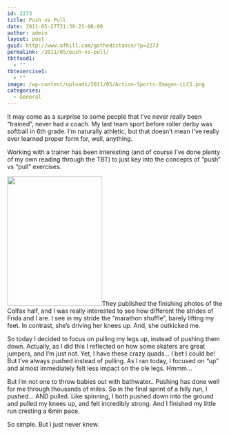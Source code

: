 ```yaml
---
id: 2273
title: Push vs Pull
date: 2011-05-27T21:39:21-06:00
author: admin
layout: post
guid: http://www.afhill.com/gothedistance/?p=2273
permalink: /2011/05/push-vs-pull/
tbtfood1:
  - ""
tbtexercise1:
  - ""
image: /wp-content/uploads/2011/05/Action-Sports-Images-LLC1.png
categories:
  - General
---
```

It may come as a surprise to some people that I&#8217;ve never really been &#8220;trained&#8221;, never had a coach. My last team sport before roller derby was softball in 6th grade. I&#8217;m naturally athletic, but that doesn&#8217;t mean I&#8217;ve really ever learned proper form for, well, anything.

Working with a trainer has been interesting (and of course I&#8217;ve done plenty of my own reading through the TBT) to just key into the concepts of &#8220;push&#8221; vs &#8220;pull&#8221; exercises.

[<img src="http://www.afhill.com/gothedistance/wp-content/uploads/2011/05/Action-Sports-Images-LLC-220x300.png" alt="" title="Colorado Colfax Half-marathon" width="220" height="300" class="alignright size-medium wp-image-2274" />](http://www.afhill.com/gothedistance/wp-content/uploads/2011/05/Action-Sports-Images-LLC.png)They published the finishing photos of the Colfax half, and I was really interested to see how different the strides of Frida and I are. I see in my stride the &#8220;marathon shuffle&#8221;, barely lifting my feet. In contrast, she&#8217;s driving her knees up. And, she outkicked me.

So today I decided to focus on pulling my legs up, instead of pushing them down. Actually, as I did this I reflected on how some skaters are great jumpers, and I&#8217;m just not. Yet, I have these crazy quads&#8230; I bet I could be! But I&#8217;ve always pushed instead of pulling. As I ran today, I focused on &#8220;up&#8221; and almost immediately felt less impact on the ole legs. Hmmm&#8230;

But I&#8217;m not one to throw babies out with bathwater.. Pushing has done well for me through thousands of miles. So in the final sprint of a hilly run, I pushed&#8230; AND pulled. Like spinning, I both pushed down into the ground and pulled my knees up, and felt incredibly strong. And I finished my little run cresting a 6min pace.

So simple. But I just never knew.